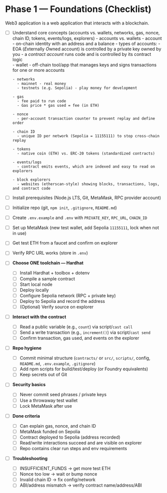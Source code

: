 # Phase 1 — Foundations (Checklist)
Web3 application is a web application that interacts with a blockchain.

- [ ] Understand core concepts (accounts vs. wallets, networks, gas, nonce, chain ID, tokens, events/logs, explorers)
      - accounts vs. wallets
        - account - on-chain identity with an address and a balance
          - types of accounts:
            - EOA (*E*xternally *O*wned account) is controlled by a private key owned by you
            - a *contract account* runs code and is controlled by its contract logic      
        - wallet - off-chain tool/app that manages keys and signs transactions for one or more accounts
        
      - networks  
        - mainnet - real money
        - testnets (e.g. Sepolia) - play money for development

      - gas
        - fee paid to run code
        - Gas price * gas used = fee (in ETH)

      - nonce
        - per-account transaction counter to prevent replay and define order

      - chain ID
        - unique ID per network (Sepolia = 11155111) to stop cross-chain replay

      - tokens
        - native coin (ETH) vs. ERC-20 tokens (standardized contracts)

      - events/logs
        - contract emits events, which are indexed and easy to read on explorers

      - block explorers
        - websites (etherscan-style) showing blocks, transactions, logs, and contract code

- [ ] Install prerequisites (Node.js LTS, Git, MetaMask, RPC provider account)
- [ ] Initialize repo (git, `npm init`, `.gitignore`, `README.md`)
- [ ] Create `.env.example` and `.env` with `PRIVATE_KEY`, `RPC_URL`, `CHAIN_ID`
- [ ] Set up MetaMask (new test wallet, add Sepolia `11155111`, lock when not in use)
- [ ] Get test ETH from a faucet and confirm on explorer
- [ ] Verify RPC URL works (store in `.env`)

- [ ] **Choose ONE toolchain — Hardhat**
  - [ ] Install Hardhat + toolbox + dotenv
  - [ ] Compile a sample contract
  - [ ] Start local node
  - [ ] Deploy locally
  - [ ] Configure Sepolia network (RPC + private key)
  - [ ] Deploy to Sepolia and record the address
  - [ ] (Optional) Verify source on explorer

- [ ] **Interact with the contract**
  - [ ] Read a public variable (e.g., `count`) via script/`cast call`
  - [ ] Send a write transaction (e.g., `increment()`) via script/`cast send`
  - [ ] Confirm transaction, gas used, and events on the explorer

- [ ] **Repo hygiene**
  - [ ] Commit minimal structure (`contracts/` or `src/`, `scripts/`, config, `README.md`, `.env.example`, `.gitignore`)
  - [ ] Add npm scripts for build/test/deploy (or Foundry equivalents)
  - [ ] Keep secrets out of Git

- [ ] **Security basics**
  - [ ] Never commit seed phrases / private keys
  - [ ] Use a throwaway test wallet
  - [ ] Lock MetaMask after use

- [ ] **Done criteria**
  - [ ] Can explain gas, nonce, and chain ID
  - [ ] MetaMask funded on Sepolia
  - [ ] Contract deployed to Sepolia (address recorded)
  - [ ] Read/write interactions succeed and are visible on explorer
  - [ ] Repo contains clear run steps and env requirements

- [ ] **Troubleshooting**
  - [ ] INSUFFICIENT_FUNDS → get more test ETH
  - [ ] Nonce too low → wait or bump nonce
  - [ ] Invalid chain ID → fix config/network
  - [ ] ABI/address mismatch → verify contract name/address/ABI
